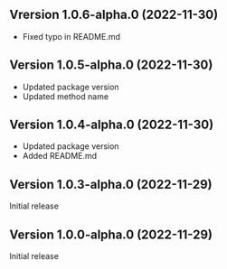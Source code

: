 
## Vrersion 1.0.6-alpha.0 (2022-11-30)




* Fixed typo in README.md

## Version 1.0.5-alpha.0 (2022-11-30)




* Updated package version
* Updated method name 

## Version 1.0.4-alpha.0 (2022-11-30)



* Updated package version
* Added README.md

## Version 1.0.3-alpha.0 (2022-11-29)

Initial release

## Version 1.0.0-alpha.0 (2022-11-29)

Initial release
